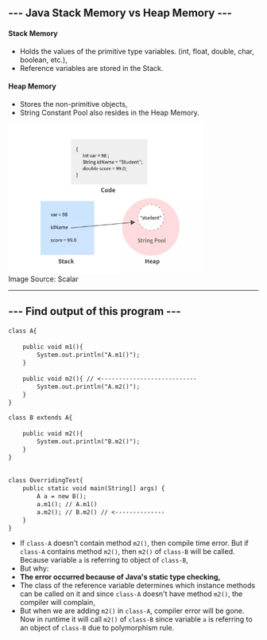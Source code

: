 

## --- Java Stack Memory vs Heap Memory ---

#### Stack Memory 
- Holds the values of the primitive type variables. (int, float, double, char, boolean, etc.),
- Reference variables are stored in the Stack.
#### Heap Memory 
- Stores the non-primitive objects,
- String Constant Pool also resides in the Heap Memory.

<div>
<img src="images/stack_and_heap.jpeg" alt="Stack and Heap" height="300px">
</div>
Image Source: Scalar

<hr>

## --- Find output of this program ---
```
class A{

    public void m1(){
        System.out.println("A.m1()");
    }

    public void m2(){ // <---------------------------
        System.out.println("A.m2()");
    }
}
```
```
class B extends A{

    public void m2(){
        System.out.println("B.m2()");
    }
}
```
```

class OverridingTest{
    public static void main(String[] args) {
        A a = new B();
        a.m1(); // A.m1()
        a.m2(); // B.m2() // <--------------
    }
}
```
- If `class-A` doesn't contain method `m2()`, then compile time error. But if `class-A` contains method `m2()`, then `m2()` of `class-B` will be called. Because variable `a` is referring to object of `class-B`,
- But why:
- **The error occurred because of Java's static type checking,**
- The class of the reference variable determines which instance methods can be called on it and since `class-A` doesn't have method `m2()`, the compiler will complain,
- But when we are adding `m2()` in `class-A`, compiler error will be gone. Now in runtime it will call `m2()` of `class-B` since variable `a` is referring to an object of `class-B` due to polymorphism rule.
